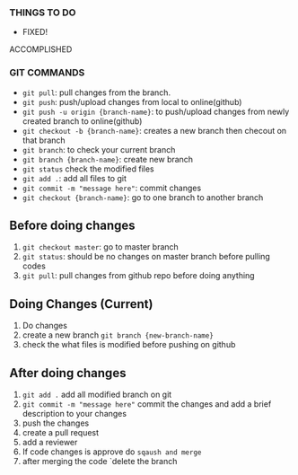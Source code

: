 ### THINGS TO DO

<!-- 1.FULL NAME FOR REGISTERING/ADDING STAFF OR USER -->
- FIXED! <!-- 2.USER CAN ONLY SEE THEIR PETS AND APPOINTMENTS -->
<!-- 3.TYPE OF USER ACCOUNTS (OWNER-ADMINSTAFF-EMPLOYEE) -->
<!-- 4.DEACTIVATE INSTEAD OF DELETE FOR DATE TO BE SAVED -->
<!-- 5.USER TYPE ADD -->
<!-- 6.ADMIN CAN ONLY MAKE AN ACCOUNT -->
<!-- 7.ADMINLTE??? -->
<!-- 8.NOTIFY THE CUSTOMER FOR THE SCHEDULING -->
<!-- 9.PET TYPES,CONFIRMATION,STATUS -->
<!-- 10. PET PROFILE,GALLERY,ADD TO CART FOR PRODUCTS,HOW MANY PET,KIND OF PET,ID LANG DAPAT MAKIKITA?? -->
<!-- 11.MANAGE THE TIME NAKADROP DOWN MERON NA PERO TAYO NYAN HAHA -->
<!-- 12.NORMALIZE THE DATABASE -->
<!-- 13.MANAGE OF PRODUCT -->
<!-- 14.APPOINTMENT TYPE (SERVICES) ADD SERVICE TO DROPDOWN IN BOOKING -->
<!-- TULONG NAMAN HAHAHHAHAHA -->

ACCOMPLISHED
<!-- 1.REGISTER AND LOGIN -->
<!-- 2.USER AND ADMIN LANDING PAGE -->
<!-- 3.ADD PETS -->
<!-- 4.BOOKING WITH CALENDAR AND TIME -->
### GIT COMMANDS

- `git pull`: pull changes from the branch.
- `git push`: push/upload changes from local to online(github)
- `git push -u origin {branch-name}`: to push/upload changes from newly created branch to online(github)
- `git checkout -b {branch-name}`: creates a new branch then checout on that branch
- `git branch`: to check your current branch
- `git branch {branch-name}`: create new branch
- `git status` check the modified files
- `git add .`: add all files to git
- `git commit -m "message here"`: commit changes
- `git checkout {branch-name}`: go to one branch to another branch

## Before doing changes
1. `git checkout master`: go to master branch
2. `git status`: should be no changes on master branch before pulling codes
3. `git pull`: pull changes from github repo before doing anything

## Doing Changes (Current)
1. Do changes
2. create a new branch `git branch {new-branch-name}`
3. check the what files is modified before pushing on github

## After doing changes
1. `git add .` add all modified branch on git
2. `git commit -m "message here"` commit the changes and add a brief description to your changes
3. push the changes
4. create a pull request
5. add a reviewer
6. If code changes is approve do `sqaush and merge`
7. after merging the code `delete the branch


